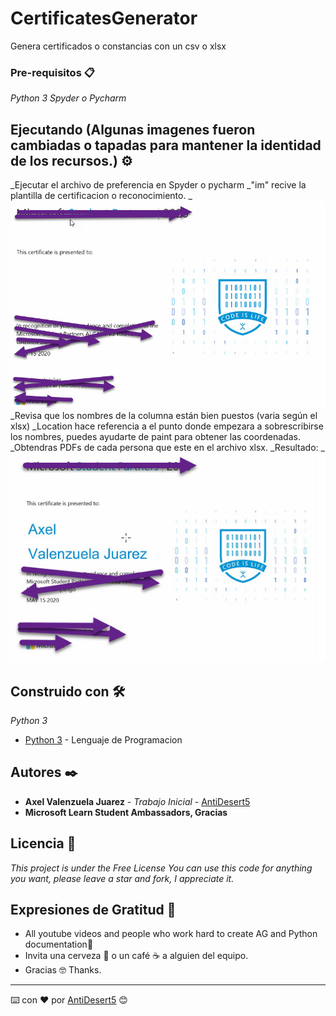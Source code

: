 # CertificatesGenerator
Genera certificados o constancias con un csv o xlsx


### Pre-requisitos 📋

_Python 3_
_Spyder o Pycharm_

## Ejecutando (Algunas imagenes fueron cambiadas o tapadas para mantener la identidad de los recursos.) ⚙️
_Ejecutar el archivo de preferencia en Spyder o pycharm
_"im" recive la plantilla de certificacion o reconocimiento.
_![alt text](https://github.com/AntiDesert5/CertificatesGenerator/blob/master/rec.jpg)
_Revisa que los nombres de la columna están bien puestos (varia según el xlsx)
_Location hace referencia a el punto donde empezara a sobrescribirse los nombres, puedes ayudarte de paint para obtener las coordenadas.
_Obtendras PDFs de cada persona que este en el archivo xlsx.
_Resultado:
_![alt text](https://github.com/AntiDesert5/CertificatesGenerator/blob/master/resultadocert.jpg)


## Construido con 🛠️

_Python 3_



* [Python 3](https://www.python.org/download/releases/3.0/) - Lenguaje de Programacion


## Autores ✒️

* **Axel Valenzuela Juarez** - *Trabajo Inicial* - [AntiDesert5](https://github.com/AntiDesert5)
* **Microsoft Learn Student Ambassadors, Gracias** 


## Licencia 📄

_This project is under the Free License_
_You can use this code for anything you want, please leave a star and fork, I appreciate it._
## Expresiones de Gratitud 🎁

* All youtube videos and people who work hard to create AG and Python documentation📢
* Invita una cerveza 🍺 o un café ☕ a alguien del equipo. 
* Gracias 🤓 Thanks.




---
⌨️ con ❤️ por [AntiDesert5](https://github.com/AntiDesert5) 😊
